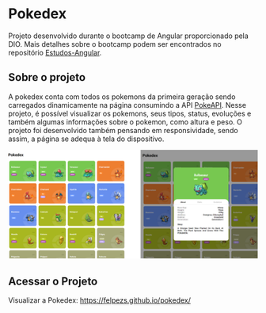 # Pokedex

Projeto desenvolvido durante o bootcamp de Angular proporcionado pela DIO. Mais detalhes sobre o bootcamp podem ser encontrados no repositório [Estudos-Angular](https://github.com/Felpezs/Estudos-Angular).

## Sobre o projeto

A pokedex conta com todos os pokemons da primeira geração sendo carregados dinamicamente na página consumindo a API [PokeAPI](https://pokeapi.co). Nesse projeto, é possível visualizar os pokemons, seus tipos, status, evoluções e também algumas informações sobre o pokemon, como altura e peso.
O projeto foi desenvolvido também pensando em responsividade, sendo assim, a página se adequa à tela do dispositivo.

![Imagens da Pokedex desenvolvida](/assets/img/Pokedex.png)

## Acessar o Projeto

Visualizar a Pokedex: https://felpezs.github.io/pokedex/
